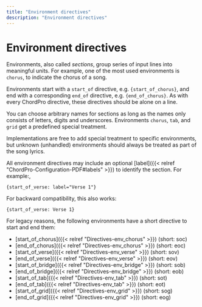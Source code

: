 ```yaml
---
title: "Environment directives"
description: "Environment directives"
---
```


# Environment directives

Environments, also called _sections_, group series of input lines into
meaningful units. For example, one of the most used environments is
`chorus`, to indicate the chorus of a song.

Environments start with a `start_of` directive, e.g.
`{start_of_chorus}`, and end with a corresponding `end_of` directive,
e.g. `{end_of_chorus}`. As with every ChordPro directive, these
directives should be alone on a line.

You can choose arbitrary names for sections as long as the names only
consists of letters, digits and underscores. Environments `chorus`,
`tab`, and `grid` get a predefined special treatment.

Implementations are free to add special treatment to specific
environments, but unknown (unhandled) environments should always be
treated as part of the song lyrics.

All environment directives may include an optional [label]({{< relref
"ChordPro-Configuration-PDF#labels" >}}) to identify the section. For
example:,

    {start_of_verse: label="Verse 1"}

For backward compatibility, this also works:

    {start_of_verse: Verse 1}

For legacy reasons, the following environments have a short directive
to start and end them:

* [start_of_chorus]({{< relref "Directives-env_chorus" >}}) (short: soc)
* [end_of_chorus]({{< relref "Directives-env_chorus" >}}) (short: eoc)
* [start_of_verse]({{< relref "Directives-env_verse" >}}) (short: sov)
* [end_of_verse]({{< relref "Directives-env_verse" >}}) (short: eov)
* [start_of_bridge]({{< relref "Directives-env_bridge" >}}) (short: sob)
* [end_of_bridge]({{< relref "Directives-env_bridge" >}}) (short: eob)
* [start_of_tab]({{< relref "Directives-env_tab" >}}) (short: sot)
* [end_of_tab]({{< relref "Directives-env_tab" >}}) (short: eot)
* [start_of_grid]({{< relref "Directives-env_grid" >}}) (short: sog)
* [end_of_grid]({{< relref "Directives-env_grid" >}}) (short: eog)
